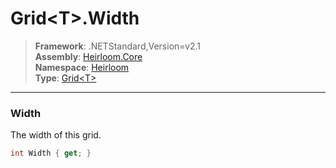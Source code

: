 # Grid\<T>.Width

> **Framework**: .NETStandard,Version=v2.1  
> **Assembly**: [Heirloom.Core][0]  
> **Namespace**: [Heirloom][0]  
> **Type**: [Grid\<T>][1]  

--------------------------------------------------------------------------------

### Width

The width of this grid.

```cs
int Width { get; }
```

[0]: ..\Heirloom.Core.md
[1]: Heirloom.Grid[T].md
